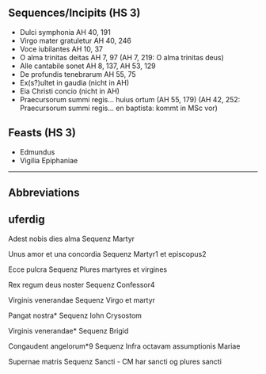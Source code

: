## Sequences/Incipits (HS 3)

- Dulci symphonia  AH 40, 191
- Virgo mater gratuletur AH 40, 246
- Voce iubilantes AH 10, 37
- O alma trinitas deitas AH 7, 97
  (AH 7, 219: O alma trinitas deus)
- Alle cantabile sonet AH 8, 137, AH 53, 129
- De profundis tenebrarum AH 55, 75
- Ex(s?)ultet in gaudia (nicht in AH)
- Eia Christi concio (nicht in AH)
- Praecursorum summi regis... huius ortum (AH 55, 179)
  (AH 42, 252: Praecursorum summi regis... en baptista: kommt in MSc vor)


## Feasts (HS 3)
- Edmundus
- Vigilia Epiphaniae


<hr>

## Abbreviations



## uferdig

Adest nobis dies alma   Sequenz         Martyr

Unus amor et una concordia      Sequenz         Martyr1 et episcopus2

Ecce pulcra     Sequenz         Plures martyres et virgines

Rex regum deus noster   Sequenz         Confessor4

Virginis venerandae     Sequenz         Virgo et martyr

Pangat nostra*  Sequenz         Iohn Crysostom

Virginis venerandae*    Sequenz         Brigid

Congaudent angelorum*9  Sequenz         Infra octavam assumptionis Mariae

Supernae matris         Sequenz         Sancti  - CM har sancti og plures sancti

